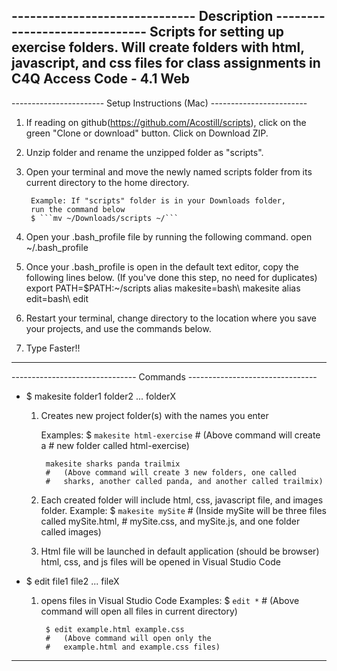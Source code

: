 ------------------------------ Description ------------------------------
Scripts for setting up exercise folders. Will create folders with 
html, javascript, and css files for class assignments in 
C4Q Access Code - 4.1 Web
-------------------------------------------------------------------------

----------------------- Setup Instructions (Mac) ------------------------
1. If reading on github(https://github.com/Acostill/scripts), click on
the green "Clone or download" button.
Click on Download ZIP.

2. Unzip folder and rename the unzipped folder as "scripts".

3. Open your terminal and move the newly named scripts folder from 
its current directory to the home directory.

        Example: If "scripts" folder is in your Downloads folder, 
        run the command below
        $ ```mv ~/Downloads/scripts ~/```

4. Open your .bash_profile file by running the following command.
open ~/.bash_profile

5. Once your .bash_profile is open in the default text editor, copy the 
following lines below. (If you've done this step, no need for duplicates)
export PATH=$PATH:~/scripts
alias makesite=bash\ makesite
alias edit=bash\ edit

6. Restart your terminal, change directory to the location where you save
your projects, and use the commands below.

7. Type Faster!!
-------------------------------------------------------------------------

------------------------------- Commands --------------------------------
* $ makesite folder1 folder2 ... folderX
    1. Creates new project folder(s) with the names you enter
       
        Examples: 
            $ ```makesite html-exercise```
            #   (Above command will create a 
            #   new folder called html-exercise)
            
            makesite sharks panda trailmix
            #   (Above command will create 3 new folders, one called 
            #   sharks, another called panda, and another called trailmix)

    2. Each created folder will include html, css, javascript file,
       and images folder.
        Example:
            $ ```makesite mySite```
            #   (Inside mySite will be three files called mySite.html, 
            #    mySite.css, and mySite.js, and one folder called images)

    3. Html file will be launched in default application (should be browser)
    html, css, and js files will be opened in Visual Studio Code

* $ edit file1 file2 ... fileX
    1. opens files in Visual Studio Code
        Examples:
            $ ```edit *```
            #   (Above command will open all files in current directory)

            $ edit example.html example.css
            #   (Above command will open only the 
            #   example.html and example.css files)
-------------------------------------------------------------------------